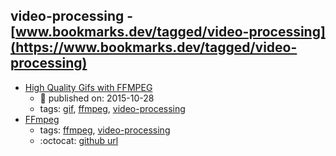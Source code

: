 video-processing - [www.bookmarks.dev/tagged/video-processing](https://www.bookmarks.dev/tagged/video-processing)
---
* [High Quality Gifs with FFMPEG ](https://medium.com/@colten_jackson/doing-the-gif-thing-on-debian-82b9760a8483)
    * :calendar: published on: 2015-10-28
    * tags: [gif](../tags/gif.md), [ffmpeg](../tags/ffmpeg.md), [video-processing](../tags/video-processing.md)
* [
FFmpeg](https://www.ffmpeg.org/)
    * tags: [ffmpeg](../tags/ffmpeg.md), [video-processing](../tags/video-processing.md)
    * :octocat: [github url](https://www.ffmpeg.org/download.html#get-sources)

